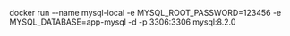 docker run --name mysql-local -e MYSQL_ROOT_PASSWORD=123456 -e MYSQL_DATABASE=app-mysql -d -p 3306:3306 mysql:8.2.0
